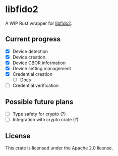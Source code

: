 # libfido2

A WIP Rust wrapper for [libfido2](https://github.com/Yubico/libfido2).

## Current progress

- [x] Device detection
- [x] Device creation
- [x] Device CBOR information
- [x] Device setting management
- [x] Credential creation
  - [ ] Docs
- [ ] Credential verification

## Possible future plans
- [ ] Type safety for crypto (?)
- [ ] Integration with crypto crate (?)

## License

This crate is licensed under the Apache 2.0 license.
